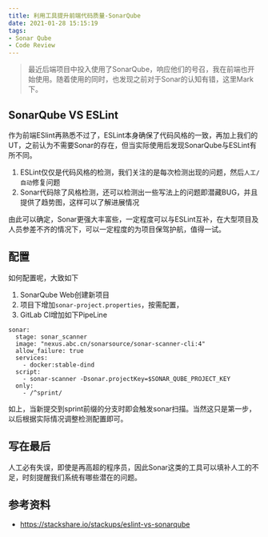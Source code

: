 ```yaml
---
title: 利用工具提升前端代码质量-SonarQube
date: 2021-01-28 15:15:19
tags:
- Sonar Qube
- Code Review
---
```


> 最近后端项目中投入使用了SonarQube，响应他们的号召，我在前端也开始使用。随着使用的同时，也发现之前对于Sonar的认知有错，这里Mark下。



## SonarQube VS ESLint

作为前端ESlint再熟悉不过了，ESLint本身确保了代码风格的一致，再加上我们的UT，之前认为不需要Sonar的存在，但当实际使用后发现SonarQube与ESLint有所不同。

1. ESLint仅仅是代码风格的检测，我们关注的是每次检测出现的问题，然后`人工/自动`修复问题
2. Sonar代码除了风格检测，还可以检测出一些写法上的问题即潜藏BUG，并且提供了趋势图，这样可以了解进展情况

由此可以确定，Sonar更强大丰富些，一定程度可以与ESLint互补，在大型项目及人员参差不齐的情况下，可以一定程度的为项目保驾护航，值得一试。



## 配置

如何配置呢，大致如下

1. SonarQube Web创建新项目
2. 项目下增加`sonar-project.properties`，按需配置，
3. GitLab CI增加如下PipeLine

```
sonar:
  stage: sonar_scanner
  image: "nexus.abc.cn/sonarsource/sonar-scanner-cli:4"
  allow_failure: true
  services:
    - docker:stable-dind
  script:
    - sonar-scanner -Dsonar.projectKey=$SONAR_QUBE_PROJECT_KEY
  only:
    - /^sprint/
```

如上，当新提交到sprint前缀的分支时即会触发sonar扫描。当然这只是第一步，以后根据实际情况调整检测配置即可。

## 写在最后

人工必有失误，即使是再高超的程序员，因此Sonar这类的工具可以填补人工的不足，时刻提醒我们系统有哪些潜在的问题。

## 参考资料

- https://stackshare.io/stackups/eslint-vs-sonarqube